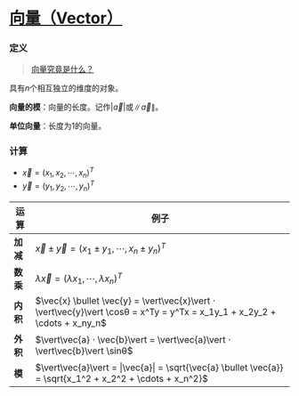 <link rel='stylesheet' href='../../style/index.css'>
<script src='../../style/index.js'></script>

# [向量（Vector）](./index.html)

### 定义

>[向量究竟是什么？](https://www.bilibili.com/video/av5987715/)

具有$n$个相互独立的维度的对象。

**向量的模**：向量的长度。记作$|\vec{a}|$或$\|\vec{a}\|$。

**单位向量**：长度为1的向量。

### 计算

- $\vec{x} = (x_1,x_2,\cdots,x_n)^T$
- $\vec{y} = (y_1,y_2,\cdots,y_n)^T$

| 运算 | 例子 |
| - | - |
| **加减** | $\vec{x}±\vec{y}=(x_1±y_1,\cdots,x_n±y_n)^T$
| **数乘** | $λ\vec{x}=(λx_1,\cdots,λx_n)^T$
| **内积** | $\vec{x} \bullet \vec{y} = \vert\vec{x}\vert ⋅ \vert\vec{y}\vert \cosθ = x^Ty = y^Tx = x_1y_1 + x_2y_2 + \cdots + x_ny_n$
| **外积** | $\vert\vec{a} ⋅ \vec{b}\vert = \vert\vec{a}\vert ⋅ \vert\vec{b}\vert \sinθ$
| **模**   | $\vert\vec{a}\vert = \|\vec{a}\| = \sqrt{\vec{a} \bullet \vec{a}} = \sqrt{x_1^2 + x_2^2 + \cdots + x_n^2}$
